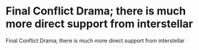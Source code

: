 # Final Conflict Drama; there is much more direct support from interstellar

Final Conflict Drama; there is much more direct support from interstellar